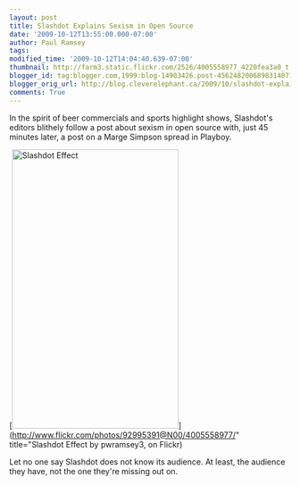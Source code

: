 ```yaml
---
layout: post
title: Slashdot Explains Sexism in Open Source
date: '2009-10-12T13:55:00.000-07:00'
author: Paul Ramsey
tags: 
modified_time: '2009-10-12T14:04:40.639-07:00'
thumbnail: http://farm3.static.flickr.com/2526/4005558977_4220fea3a0_t.jpg
blogger_id: tag:blogger.com,1999:blog-14903426.post-4562482006898314071
blogger_orig_url: http://blog.cleverelephant.ca/2009/10/slashdot-explains-sexism-in-open-source.html
comments: True
---
```


In the spirit of beer commercials and sports highlight shows, Slashdot's editors blithely follow a post about sexism in open source with, just 45 minutes later, a post on a Marge Simpson spread in Playboy.

[<img src="http://farm3.static.flickr.com/2526/4005558977_4220fea3a0.jpg" width="298" height="500" alt="Slashdot Effect" />](http://www.flickr.com/photos/92995391@N00/4005558977/" title="Slashdot Effect by pwramsey3, on Flickr)

Let no one say Slashdot does not know its audience. At least, the audience they have, not the one they're missing out on.


